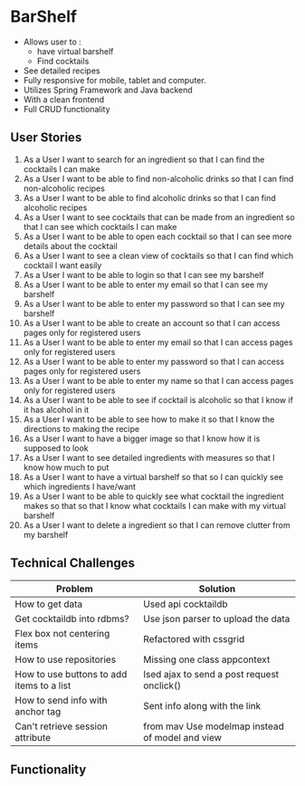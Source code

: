 # BarShelf
- Allows user to : 
  - have virtual barshelf 
  - Find cocktails 
- See detailed recipes
- Fully responsive for mobile, tablet and computer.
- Utilizes Spring Framework and Java backend 
- With a clean frontend 
- Full CRUD functionality

## User Stories
1.	As a	User	I want to	search for an ingredient	so that	I can find the cocktails I can make
2.	As a	User	I want to	be able to find non-alcoholic drinks	so that	I can find non-alcoholic recipes
3.	As a	User	I want to	be able to find alcoholic drinks	so that	I can find alcoholic recipes
4.	As a	User	I want to	see cocktails that can be made from an ingredient	so that	I can see which cocktails I can make
5.	As a	User	I want to	be able to open each cocktail 	so that	I can see more details about the cocktail
6.	As a	User	I want to	see a clean view of cocktails	so that	I can find which cocktail I want easily
7.	As a	User	I want to	be able to login	so that	I can see my barshelf
8.	As a	User	I want to	be able to enter my email	so that	I can see my barshelf
9.	As a	User	I want to	be able to enter my password	so that	I can see my barshelf
10.	As a	User	I want to	be able to create an account	so that	I can access pages only for registered users
11.	As a	User	I want to	be able to enter my email	so that	I can access pages only for registered users
12.	As a	User	I want to	be able to enter my password	so that	I can access pages only for registered users
13.	As a	User	I want to	be able to enter my name	so that	I can access pages only for registered users
14.	As a	User	I want to	be able to see if cocktail is alcoholic	so that	I know if it has alcohol in it
15.	As a	User	I want to	be able to see how to make it	so that	I know the directions to making the recipe
16.	As a	User	I want to	have a bigger image	so that	I know how it is supposed to look
17.	As a	User	I want to	see detailed ingredients with measures	so that	I know how much to put 
18.	As a	User	I want to	have a virtual barshelf	so that	so I can quickly see which ingredients I have/want
19.	As a	User	I want to	be able to quickly see what cocktail the ingredient makes	so that	so that I know what cocktails I can make with my virtual barshelf
20.	As a	User	I want to	delete a ingredient	so that	I can remove clutter from my barshelf


## Technical Challenges 

Problem |	Solution
--------|----------
How to get data	| Used api cocktaildb
Get cocktaildb into rdbms? |	Use json parser to upload the data
Flex box not centering items |	Refactored with cssgrid
How to use repositories |	Missing one class appcontext
How to use buttons to add items to a list |	Ised ajax to send a post request onclick()
How to send info with anchor tag |	Sent info along with the link 
Can't retrieve session attribute | from mav	Use modelmap instead of model and view

## Functionality 


